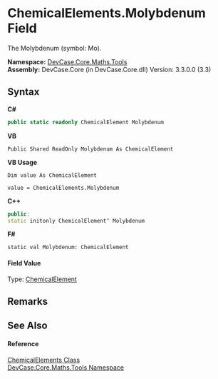 # ChemicalElements.Molybdenum Field
 

The Molybdenum (symbol: Mo).

**Namespace:**&nbsp;<a href="N_DevCase_Core_Maths_Tools">DevCase.Core.Maths.Tools</a><br />**Assembly:**&nbsp;DevCase.Core (in DevCase.Core.dll) Version: 3.3.0.0 (3.3)

## Syntax

**C#**<br />
``` C#
public static readonly ChemicalElement Molybdenum
```

**VB**<br />
``` VB
Public Shared ReadOnly Molybdenum As ChemicalElement
```

**VB Usage**<br />
``` VB Usage
Dim value As ChemicalElement

value = ChemicalElements.Molybdenum

```

**C++**<br />
``` C++
public:
static initonly ChemicalElement^ Molybdenum
```

**F#**<br />
``` F#
static val Molybdenum: ChemicalElement
```


#### Field Value
Type: <a href="T_DevCase_Core_Maths_ChemicalElement">ChemicalElement</a>

## Remarks


## See Also


#### Reference
<a href="T_DevCase_Core_Maths_Tools_ChemicalElements">ChemicalElements Class</a><br /><a href="N_DevCase_Core_Maths_Tools">DevCase.Core.Maths.Tools Namespace</a><br />